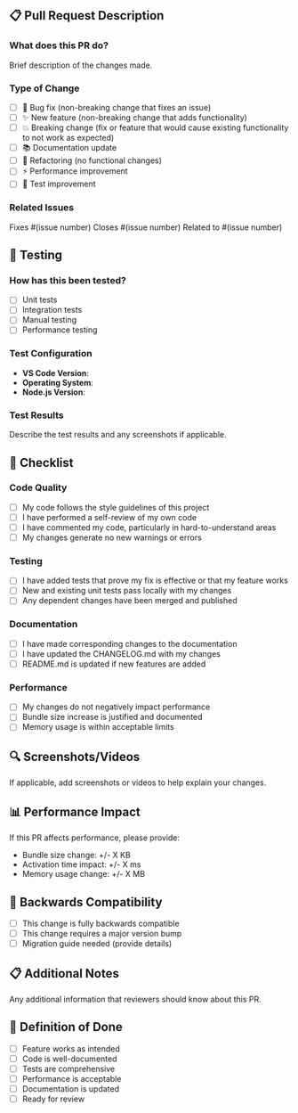 ## 📋 Pull Request Description

### What does this PR do?
Brief description of the changes made.

### Type of Change
- [ ] 🐛 Bug fix (non-breaking change that fixes an issue)
- [ ] ✨ New feature (non-breaking change that adds functionality)
- [ ] 💥 Breaking change (fix or feature that would cause existing functionality to not work as expected)
- [ ] 📚 Documentation update
- [ ] 🔧 Refactoring (no functional changes)
- [ ] ⚡ Performance improvement
- [ ] 🧪 Test improvement

### Related Issues
Fixes #(issue number)
Closes #(issue number)
Related to #(issue number)

## 🧪 Testing

### How has this been tested?
- [ ] Unit tests
- [ ] Integration tests
- [ ] Manual testing
- [ ] Performance testing

### Test Configuration
- **VS Code Version**: 
- **Operating System**: 
- **Node.js Version**: 

### Test Results
Describe the test results and any screenshots if applicable.

## 📝 Checklist

### Code Quality
- [ ] My code follows the style guidelines of this project
- [ ] I have performed a self-review of my own code
- [ ] I have commented my code, particularly in hard-to-understand areas
- [ ] My changes generate no new warnings or errors

### Testing
- [ ] I have added tests that prove my fix is effective or that my feature works
- [ ] New and existing unit tests pass locally with my changes
- [ ] Any dependent changes have been merged and published

### Documentation
- [ ] I have made corresponding changes to the documentation
- [ ] I have updated the CHANGELOG.md with my changes
- [ ] README.md is updated if new features are added

### Performance
- [ ] My changes do not negatively impact performance
- [ ] Bundle size increase is justified and documented
- [ ] Memory usage is within acceptable limits

## 🔍 Screenshots/Videos
If applicable, add screenshots or videos to help explain your changes.

## 📊 Performance Impact
If this PR affects performance, please provide:
- Bundle size change: +/- X KB
- Activation time impact: +/- X ms
- Memory usage change: +/- X MB

## 🔄 Backwards Compatibility
- [ ] This change is fully backwards compatible
- [ ] This change requires a major version bump
- [ ] Migration guide needed (provide details)

## 📋 Additional Notes
Any additional information that reviewers should know about this PR.

## 🎯 Definition of Done
- [ ] Feature works as intended
- [ ] Code is well-documented
- [ ] Tests are comprehensive
- [ ] Performance is acceptable
- [ ] Documentation is updated
- [ ] Ready for review
